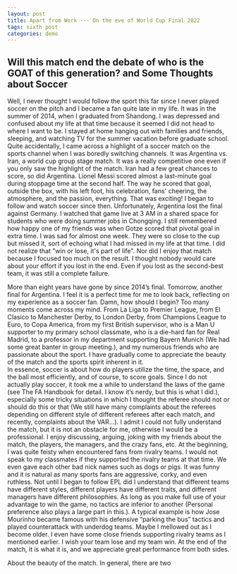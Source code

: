 ```yaml
---
layout: post
title: Apart from Work --- On the eve of World Cup Final 2022
tags: sixth post
categories: demo
---
```


## Will this match end the debate of who is the GOAT of this generation? and Some Thoughts about Soccer

Well, I never thought I would follow the sport this far since I never played soccer on the pitch and I became a fan quite late in my life. It was in the summer of 2014, when I graduated from Shandong. I was depressed and confused about my life at that time because it seemed I did not head to where I want to be. I stayed at home hanging out with families and friends, sleeping, and watching TV for the summer vacation before graduate school. Quite accidentally, I came across a highlight of a soccer match on the sports channel when I was boredly switching channels. It was Argentina vs. Iran, a world cup group stage match. It was a really competitive one even if you only saw the highlight of the match. Iran had a few great chances to score, so did Argentina. Lionel Messi scored almost a last-minute goal during stoppage time at the second half. The way he scored that goal, outside the box, with his left foot, his celebration, fans' cheering, the atmosphere, and the passion, everything. That was exciting! I began to follow and watch soccer since then. Unfortunately, Argentina lost the final against Germany. I watched that game live at 3 AM in a shared space for students who were doing summer jobs in Chongqing. I still remembered how happy one of my friends was when Gotze scored that pivotal goal in extra time. I was sad for almost one week. They were so close to the cup but missed it, sort of echoing what I had missed in my life at that time. I did not realize that "win or lose, it's part of life". Nor did I enjoy that match because I focused too much on the result. I thought nobody would care about your effort if you lost in the end. Even if you lost as the second-best team, it was still a complete failure.  

More than eight years have gone by since 2014’s final.  Tomorrow, another final for Argentina.  I feel it is a perfect time for me to look back, reflecting on my experience as a soccer fan.  Damn, how should I begin? Too many moments come across my mind.  From La Liga to Premier League, from EI Clasico to Manchester Derby, to London Derby, from Champions League to Euro, to Copa America, from my first British supervisor, who is a Man U supporter to my primary school classmate, who is a die-hard fan for Real Madrid, to a professor in my department supporting Bayern Munich (We had some great banter in group meeting.), and my numerous friends who are passionate about the sport. I have gradually come to appreciate the beauty of the match and the sports spirit inherent in it.  
In essence, soccer is about how do players utilize the time, the space, and the ball most efficiently, and of course, to score goals.  Since I do not actually play soccer, it took me a while to understand the laws of the game (see The FA Handbook for detail. I know it’s nerdy, but this is what I did.), especially some tricky situations in which I thought the referee should not or should do this or that (We still have many complaints about the referees depending on different style of different referees after each match, and recently, complaints about the VAR…). I admit I could not fully understand the match, but it is not an obstacle for me, otherwise I would be a professional. I enjoy discussing, arguing, joking with my friends about the match, the players, the managers, and the crazy fans, etc.  At the beginning, I was quite feisty when encountered fans from rivalry teams. I would not speak to my classmates if they supported the rivalry teams at that time. We even gave each other bad nick names such as dogs or pigs. It was funny and it is natural as many sports fans are aggressive, corky, and even ruthless.  Not until I began to follow EPL did I understand that different teams have different styles, different players have different traits, and different managers have different philosophies. As long as you make full use of your advantage to win the game, no tactics are inferior to another (Personal preference also plays a large part in this.). A typical example is how Jose Mourinho became famous with his defensive “parking the bus” tactics and played counterattack with underdog teams.  Maybe I mellowed out as I become older. I even have some close friends supporting rivalry teams as I mentioned earlier.  I wish your team lose and my team win. At the end of the match, it is what it is, and we appreciate great performance from both sides. 

About the beauty of the match.  In general, there are two 


